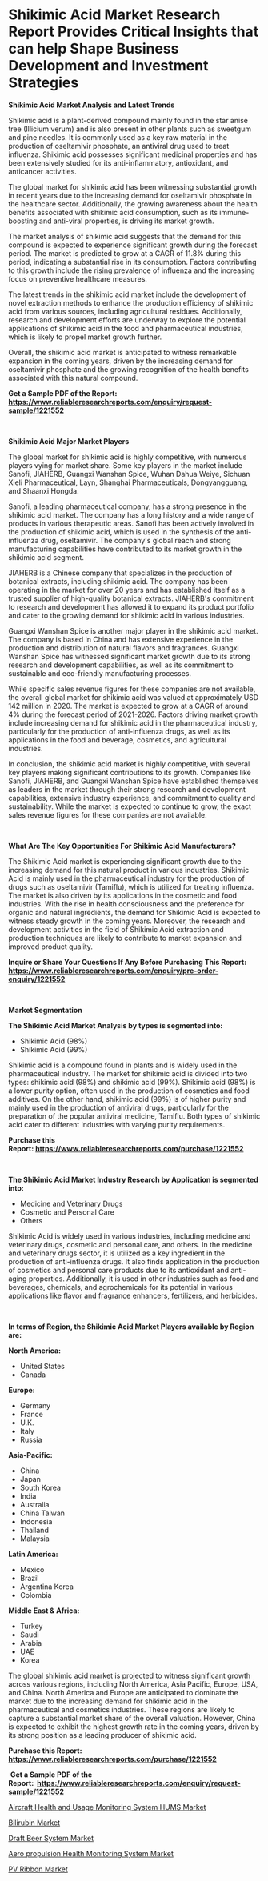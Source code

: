 <p><h1>Shikimic Acid Market Research Report Provides Critical Insights that can help Shape Business Development and Investment Strategies</h1></p><p><strong>Shikimic Acid Market Analysis and Latest Trends</strong></p>
<p><p>Shikimic acid is a plant-derived compound mainly found in the star anise tree (Illicium verum) and is also present in other plants such as sweetgum and pine needles. It is commonly used as a key raw material in the production of oseltamivir phosphate, an antiviral drug used to treat influenza. Shikimic acid possesses significant medicinal properties and has been extensively studied for its anti-inflammatory, antioxidant, and anticancer activities.</p><p>The global market for shikimic acid has been witnessing substantial growth in recent years due to the increasing demand for oseltamivir phosphate in the healthcare sector. Additionally, the growing awareness about the health benefits associated with shikimic acid consumption, such as its immune-boosting and anti-viral properties, is driving its market growth.</p><p>The market analysis of shikimic acid suggests that the demand for this compound is expected to experience significant growth during the forecast period. The market is predicted to grow at a CAGR of 11.8% during this period, indicating a substantial rise in its consumption. Factors contributing to this growth include the rising prevalence of influenza and the increasing focus on preventive healthcare measures.</p><p>The latest trends in the shikimic acid market include the development of novel extraction methods to enhance the production efficiency of shikimic acid from various sources, including agricultural residues. Additionally, research and development efforts are underway to explore the potential applications of shikimic acid in the food and pharmaceutical industries, which is likely to propel market growth further.</p><p>Overall, the shikimic acid market is anticipated to witness remarkable expansion in the coming years, driven by the increasing demand for oseltamivir phosphate and the growing recognition of the health benefits associated with this natural compound.</p></p>
<p><strong>Get a Sample PDF of the Report:&nbsp; <a href="https://www.reliableresearchreports.com/enquiry/request-sample/1221552">https://www.reliableresearchreports.com/enquiry/request-sample/1221552</a></strong></p>
<p>&nbsp;</p>
<p><strong>Shikimic Acid Major Market Players</strong></p>
<p><p>The global market for shikimic acid is highly competitive, with numerous players vying for market share. Some key players in the market include Sanofi, JIAHERB, Guangxi Wanshan Spice, Wuhan Dahua Weiye, Sichuan Xieli Pharmaceutical, Layn, Shanghai Pharmaceuticals, Dongyangguang, and Shaanxi Hongda.</p><p>Sanofi, a leading pharmaceutical company, has a strong presence in the shikimic acid market. The company has a long history and a wide range of products in various therapeutic areas. Sanofi has been actively involved in the production of shikimic acid, which is used in the synthesis of the anti-influenza drug, oseltamivir. The company's global reach and strong manufacturing capabilities have contributed to its market growth in the shikimic acid segment.</p><p>JIAHERB is a Chinese company that specializes in the production of botanical extracts, including shikimic acid. The company has been operating in the market for over 20 years and has established itself as a trusted supplier of high-quality botanical extracts. JIAHERB's commitment to research and development has allowed it to expand its product portfolio and cater to the growing demand for shikimic acid in various industries. </p><p>Guangxi Wanshan Spice is another major player in the shikimic acid market. The company is based in China and has extensive experience in the production and distribution of natural flavors and fragrances. Guangxi Wanshan Spice has witnessed significant market growth due to its strong research and development capabilities, as well as its commitment to sustainable and eco-friendly manufacturing processes.</p><p>While specific sales revenue figures for these companies are not available, the overall global market for shikimic acid was valued at approximately USD 142 million in 2020. The market is expected to grow at a CAGR of around 4% during the forecast period of 2021-2026. Factors driving market growth include increasing demand for shikimic acid in the pharmaceutical industry, particularly for the production of anti-influenza drugs, as well as its applications in the food and beverage, cosmetics, and agricultural industries.</p><p>In conclusion, the shikimic acid market is highly competitive, with several key players making significant contributions to its growth. Companies like Sanofi, JIAHERB, and Guangxi Wanshan Spice have established themselves as leaders in the market through their strong research and development capabilities, extensive industry experience, and commitment to quality and sustainability. While the market is expected to continue to grow, the exact sales revenue figures for these companies are not available.</p></p>
<p>&nbsp;</p>
<p><strong>What Are The Key Opportunities For Shikimic Acid Manufacturers?</strong></p>
<p><p>The Shikimic Acid market is experiencing significant growth due to the increasing demand for this natural product in various industries. Shikimic Acid is mainly used in the pharmaceutical industry for the production of drugs such as oseltamivir (Tamiflu), which is utilized for treating influenza. The market is also driven by its applications in the cosmetic and food industries. With the rise in health consciousness and the preference for organic and natural ingredients, the demand for Shikimic Acid is expected to witness steady growth in the coming years. Moreover, the research and development activities in the field of Shikimic Acid extraction and production techniques are likely to contribute to market expansion and improved product quality.</p></p>
<p><strong>Inquire or Share Your Questions If Any Before Purchasing This Report: <a href="https://www.reliableresearchreports.com/enquiry/pre-order-enquiry/1221552">https://www.reliableresearchreports.com/enquiry/pre-order-enquiry/1221552</a></strong></p>
<p>&nbsp;</p>
<p><strong>Market Segmentation</strong></p>
<p><strong>The Shikimic Acid Market Analysis by types is segmented into:</strong></p>
<p><ul><li>Shikimic Acid (98%)</li><li>Shikimic Acid (99%)</li></ul></p>
<p><p>Shikimic acid is a compound found in plants and is widely used in the pharmaceutical industry. The market for shikimic acid is divided into two types: shikimic acid (98%) and shikimic acid (99%). Shikimic acid (98%) is a lower purity option, often used in the production of cosmetics and food additives. On the other hand, shikimic acid (99%) is of higher purity and mainly used in the production of antiviral drugs, particularly for the preparation of the popular antiviral medicine, Tamiflu. Both types of shikimic acid cater to different industries with varying purity requirements.</p></p>
<p><strong>Purchase this Report:&nbsp;<a href="https://www.reliableresearchreports.com/purchase/1221552">https://www.reliableresearchreports.com/purchase/1221552</a></strong></p>
<p>&nbsp;</p>
<p><strong>The Shikimic Acid Market Industry Research by Application is segmented into:</strong></p>
<p><ul><li>Medicine and Veterinary Drugs</li><li>Cosmetic and Personal Care</li><li>Others</li></ul></p>
<p><p>Shikimic Acid is widely used in various industries, including medicine and veterinary drugs, cosmetic and personal care, and others. In the medicine and veterinary drugs sector, it is utilized as a key ingredient in the production of anti-influenza drugs. It also finds application in the production of cosmetics and personal care products due to its antioxidant and anti-aging properties. Additionally, it is used in other industries such as food and beverages, chemicals, and agrochemicals for its potential in various applications like flavor and fragrance enhancers, fertilizers, and herbicides.</p></p>
<p>&nbsp;</p>
<p><strong>In terms of Region, the Shikimic Acid Market Players available by Region are:</strong></p>
<p>
    <p> <strong> North America: </strong>
        <ul>
            <li>United States</li>
            <li>Canada</li>
        </ul>
        </p> 
    <p> <strong> Europe: </strong>
        <ul>
            <li>Germany</li>
            <li>France</li>
            <li>U.K.</li>
            <li>Italy</li>
            <li>Russia</li>
        </ul>
        </p> 
    <p> <strong> Asia-Pacific: </strong>
        <ul>
            <li>China</li>
            <li>Japan</li>
            <li>South Korea</li>
            <li>India</li>
            <li>Australia</li>
            <li>China Taiwan</li>
            <li>Indonesia</li>
            <li>Thailand</li>
            <li>Malaysia</li>
        </ul>
        </p> 
    <p> <strong> Latin America: </strong>
        <ul>
            <li>Mexico</li>
            <li>Brazil</li>
            <li>Argentina Korea</li>
            <li>Colombia</li>
        </ul>
        </p> 
    <p> <strong> Middle East & Africa: </strong>
        <ul>
            <li>Turkey</li>
            <li>Saudi</li>
            <li>Arabia</li>
            <li>UAE</li>
            <li>Korea</li>
        </ul>
    </p>
    </p>
<p><p>The global shikimic acid market is projected to witness significant growth across various regions, including North America, Asia Pacific, Europe, USA, and China. North America and Europe are anticipated to dominate the market due to the increasing demand for shikimic acid in the pharmaceutical and cosmetics industries. These regions are likely to capture a substantial market share of the overall valuation. However, China is expected to exhibit the highest growth rate in the coming years, driven by its strong position as a leading producer of shikimic acid.</p></p>
<p><strong>Purchase this Report: <a href="https://www.reliableresearchreports.com/purchase/1221552">https://www.reliableresearchreports.com/purchase/1221552</a></strong></p>
<p>&nbsp;<strong>Get a Sample PDF of the Report:&nbsp;&nbsp;<a href="https://www.reliableresearchreports.com/enquiry/request-sample/1221552">https://www.reliableresearchreports.com/enquiry/request-sample/1221552</a></strong></p>
<p><strong></strong></p>
<p><p><a href="https://www.linkedin.com/pulse/aircraft-health-usage-monitoring-system-hums-market-research-9odre/">Aircraft Health and Usage Monitoring System HUMS Market</a></p><p><a href="https://github.com/aashishrp02/Market-Research-Report-List-1/blob/main/bilirubin-market.md">Bilirubin Market</a></p><p><a href="https://medium.com/@kyliebodei/draft-beer-system-market-trends-and-market-analysis-forecasted-for-period-2023-2030-edf0d385cf37">Draft Beer System Market</a></p><p><a href="https://www.linkedin.com/pulse/aero-propulsion-health-monitoring-system-market-size-share-ccc7e/">Aero propulsion Health Monitoring System Market</a></p><p><a href="https://github.com/aasishrp01/Market-Research-Report-List-1/blob/main/pv-ribbon-market.md">PV Ribbon Market</a></p></p>